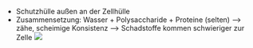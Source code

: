 - Schutzhülle außen an der Zellhülle 
- Zusammensetzung: Wasser + Polysaccharide + Proteine (selten) --> zähe, scheimige Konsistenz --> Schadstoffe kommen schwieriger zur Zelle
![](Pasted%20image%2020231015101825.png)
